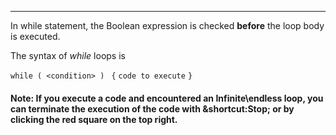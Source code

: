 
***
In while statement, the Boolean expression is checked **before** the loop body is executed.


The syntax of *while* loops is

`while ( <condition> ) `
`{`
`code to execute`
`}`


#### Note: If you execute a code and encountered an Infinite\endless loop, you can terminate the execution of the code with &shortcut:Stop; or by clicking the red square on the top right.
